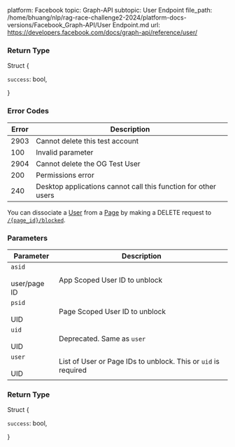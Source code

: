 platform: Facebook
topic: Graph-API
subtopic: User Endpoint
file_path: /home/bhuang/nlp/rag-race-challenge2-2024/platform-docs-versions/Facebook_Graph-API/User Endpoint.md
url: https://developers.facebook.com/docs/graph-api/reference/user/

### Return Type

Struct {

`success`: bool,

}

### Error Codes

| Error | Description |
| --- | --- |
| 2903 | Cannot delete this test account |
| 100 | Invalid parameter |
| 2904 | Cannot delete the OG Test User |
| 200 | Permissions error |
| 240 | Desktop applications cannot call this function for other users |

You can dissociate a [User](https://developers.facebook.com/docs/graph-api/reference/user/) from a [Page](https://developers.facebook.com/docs/graph-api/reference/page/) by making a DELETE request to [`/{page_id}/blocked`](https://developers.facebook.com/docs/graph-api/reference/page/blocked/).

### Parameters

| Parameter | Description |
| --- | --- |
| `asid`<br><br>user/page ID | App Scoped User ID to unblock |
| `psid`<br><br>UID | Page Scoped User ID to unblock |
| `uid`<br><br>UID | Deprecated. Same as `user` |
| `user`<br><br>UID | List of User or Page IDs to unblock. This or `uid` is required |

### Return Type

Struct {

`success`: bool,

}